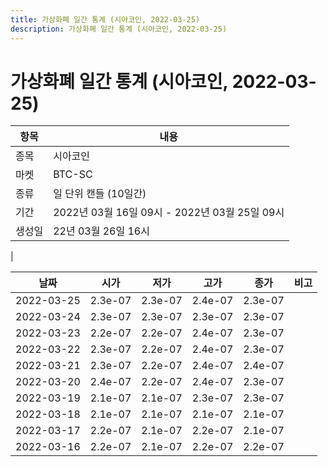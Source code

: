 ```yaml
---
title: 가상화폐 일간 통계 (시아코인, 2022-03-25)
description: 가상화폐 일간 통계 (시아코인, 2022-03-25)
---
```


가상화폐 일간 통계 (시아코인, 2022-03-25)
===

|항목|내용|
|--|--|
|종목|시아코인|
|마켓|BTC-SC|
|종류|일 단위 캔들 (10일간)|
|기간|2022년 03월 16일 09시 - 2022년 03월 25일 09시|
|생성일|22년 03월 26일 16시|
|

|날짜|시가|저가|고가|종가|비고|
|--|--|--|--|--|--|
|2022-03-25|2.3e-07|2.3e-07|2.4e-07|2.3e-07|    |
|2022-03-24|2.3e-07|2.3e-07|2.3e-07|2.3e-07|    |
|2022-03-23|2.2e-07|2.2e-07|2.4e-07|2.3e-07|    |
|2022-03-22|2.3e-07|2.2e-07|2.4e-07|2.3e-07|    |
|2022-03-21|2.3e-07|2.2e-07|2.4e-07|2.4e-07|    |
|2022-03-20|2.4e-07|2.2e-07|2.4e-07|2.3e-07|    |
|2022-03-19|2.1e-07|2.1e-07|2.3e-07|2.3e-07|    |
|2022-03-18|2.1e-07|2.1e-07|2.1e-07|2.1e-07|    |
|2022-03-17|2.2e-07|2.1e-07|2.2e-07|2.1e-07|    |
|2022-03-16|2.2e-07|2.1e-07|2.2e-07|2.2e-07|    |
